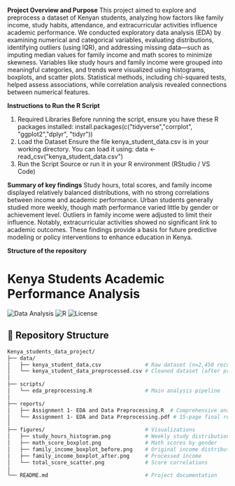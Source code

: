 **Project Overview and Purpose**
This project aimed to explore and preprocess a dataset of Kenyan students, analyzing how factors like family income, study habits, attendance, and extracurricular activities influence academic performance. We conducted exploratory data analysis (EDA) by examining numerical and categorical variables, evaluating distributions, identifying outliers (using IQR), and addressing missing data—such as imputing median values for family income and math scores to minimize skewness. Variables like study hours and family income were grouped into meaningful categories, and trends were visualized using histograms, boxplots, and scatter plots. Statistical methods, including chi-squared tests, helped assess associations, while correlation analysis revealed connections between numerical features.

**Instructions to Run the R Script**
1. Required Libraries
Before running the script, ensure you have these R packages installed: install.packages(c("tidyverse","corrplot", "ggplot2","dplyr", "tidyr"))
2. Load the Dataset
Ensure the file kenya_student_data.csv is in your working directory. You can load it using: data <- read_csv("kenya_student_data.csv")
3. Run the Script
Source or run it in your R environment (RStudio / VS Code)

**Summary of key findings**
Study hours, total scores, and family income displayed relatively balanced distributions, with no strong correlations between income and academic performance. Urban students generally studied more weekly, though math performance varied little by gender or achievement level. Outliers in family income were adjusted to limit their influence. Notably, extracurricular activities showed no significant link to academic outcomes. These findings provide a basis for future predictive modeling or policy interventions to enhance education in Kenya.

**Structure of the repository**
# Kenya Students Academic Performance Analysis

![Data Analysis](https://img.shields.io/badge/analysis-EDA-blue) ![R](https://img.shields.io/badge/language-R-276DC3) ![License](https://img.shields.io/badge/license-MIT-green)


## 📂 Repository Structure

```bash
Kenya_students_data_project/
├── data/
│   ├── kenya_student_data.csv              # Raw dataset (n=2,450 records)
│   └── kenya_student_data_preprocessed.csv # Cleaned dataset (after processing)
│
├── scripts/
│   └── eda_preprocessing.R                 # Main analysis pipeline
│
├── reports/
│   ├── Assignment 1- EDA and Data Preprocessing.R  # Comprehensive analysis
│   └── Assignment 1- EDA and Data Preprocessing.pdf # 15-page final report
│
├── figures/                                # Visualizations
│   ├── study_hours_histogram.png           # Weekly study distribution
│   ├── math_score_boxplot.png              # Math scores by gender
│   ├── family_income_boxplot_before.png    # Original income distribution
│   ├── family_income_boxplot_after.png     # Processed income
│   └── total_score_scatter.png             # Score correlations
│
└── README.md                               # Project documentation



